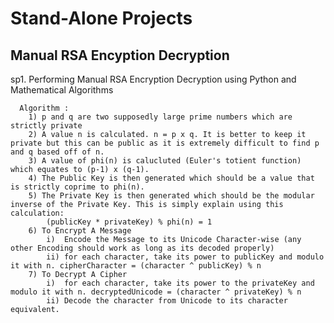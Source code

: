 # Stand-Alone Projects
## Manual RSA Encyption Decryption 
sp1.  Performing Manual RSA Encryption Decryption using Python and Mathematical Algorithms

      Algorithm :
        1) p and q are two supposedly large prime numbers which are strictly private
        2) A value n is calculated. n = p x q. It is better to keep it private but this can be public as it is extremely difficult to find p and q based off of n.
        3) A value of phi(n) is calucluted (Euler's totient function) which equates to (p-1) x (q-1).
        4) The Public Key is then generated which should be a value that is strictly coprime to phi(n).
        5) The Private Key is then generated which should be the modular inverse of the Private Key. This is simply explain using this calculation:
            (publicKey * privateKey) % phi(n) = 1
        6) To Encrypt A Message
            i)  Encode the Message to its Unicode Character-wise (any other Encoding should work as long as its decoded properly)
            ii) for each character, take its power to publicKey and modulo it with n. cipherCharacter = (character ^ publicKey) % n
        7) To Decrypt A Cipher
            i)  for each character, take its power to the privateKey and modulo it with n. decryptedUnicode = (character ^ privateKey) % n
            ii) Decode the character from Unicode to its character equivalent.
